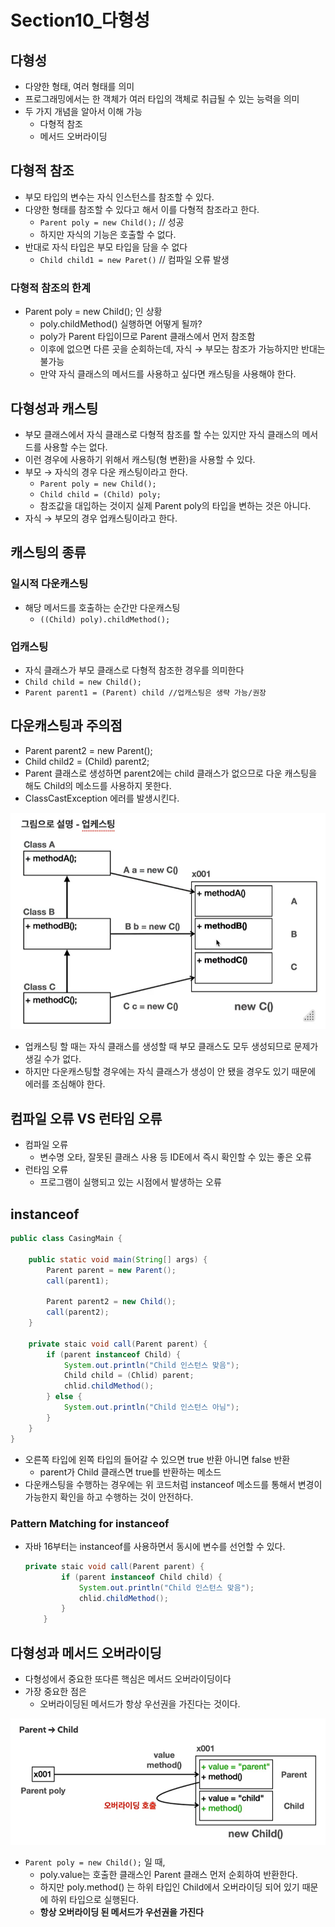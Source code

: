 # Section10\_다형성

## 다형성

- 다양한 형태, 여러 형태를 의미
- 프로그래밍에서는 한 객체가 여러 타입의 객체로 취급될 수 있는 능력을 의미
- 두 가지 개념을 알아서 이해 가능
  - 다형적 참조
  - 메서드 오버라이딩

## 다형적 참조

- 부모 타입의 변수는 자식 인스턴스를 참조할 수 있다.
- 다양한 형태를 참조할 수 있다고 해서 이를 다형적 참조라고 한다.
  - `Parent poly = new Child();` // 성공
  - 하지만 자식의 기능은 호출할 수 없다.
- 반대로 자식 타입은 부모 타입을 담을 수 없다
  - `Child child1 = new Paret()` // 컴파일 오류 발생

### 다형적 참조의 한계

- Parent poly = new Child(); 인 상황
  - poly.childMethod() 실행하면 어떻게 될까?
  - poly가 Parent 타입이므로 Parent 클래스에서 먼저 참조함
  - 이후에 없으면 다른 곳을 순회하는데, 자식 → 부모는 참조가 가능하지만 반대는 불가능
  - 만약 자식 클래스의 메서드를 사용하고 싶다면 캐스팅을 사용해야 한다.

## 다형성과 캐스팅

- 부모 클래스에서 자식 클래스로 다형적 참조를 할 수는 있지만 자식 클래스의 메서드를 사용할 수는 없다.
- 이런 경우에 사용하기 위해서 캐스팅(형 변환)을 사용할 수 있다.
- 부모 → 자식의 경우 다운 캐스팅이라고 한다.
  - `Parent poly = new Child();`
  - `Child child = (Child) poly;`
  - 참조값을 대입하는 것이지 실제 Parent poly의 타입을 변하는 것은 아니다.
- 자식 → 부모의 경우 업캐스팅이라고 한다.

## 캐스팅의 종류

### 일시적 다운캐스팅

- 해당 메서드를 호출하는 순간만 다운캐스팅
  - `((Child) poly).childMethod();`

### 업캐스팅

- 자식 클래스가 부모 클래스로 다형적 참조한 경우를 의미한다
- `Child child = new Child();`
- `Parent parent1 = (Parent) child //업캐스팅은 생략 가능/권장`

## 다운캐스팅과 주의점

- Parent parent2 = new Parent();
- Child child2 = (Child) parent2;
- Parent 클래스로 생성하면 parent2에는 child 클래스가 없으므로 다운 캐스팅을 해도 Child의 메소드를 사용하지 못한다.
- ClassCastException 에러를 발생시킨다.

![다운캐스팅](./images/다형성1.png)

- 업캐스팅 할 때는 자식 클래스를 생성할 때 부모 클래스도 모두 생성되므로 문제가 생길 수가 없다.
- 하지만 다운캐스팅할 경우에는 자식 클래스가 생성이 안 됐을 경우도 있기 때문에 에러를 조심해야 한다.

## 컴파일 오류 VS 런타임 오류

- 컴파일 오류
  - 변수명 오타, 잘못된 클래스 사용 등 IDE에서 즉시 확인할 수 있는 좋은 오류
- 런타임 오류
  - 프로그램이 실행되고 있는 시점에서 발생하는 오류

## instanceof

```java
public class CasingMain {

    public static void main(String[] args) {
        Parent parent = new Parent();
        call(parent1);

        Parent parent2 = new Child();
        call(parent2);
    }

    private staic void call(Parent parent) {
        if (parent instanceof Child) {
            System.out.println("Child 인스턴스 맞음");
            Child child = (Chlid) parent;
            chlid.childMethod();
        } else {
            System.out.println("Child 인스턴스 아님");
        }
    }
}
```

- 오른쪽 타입에 왼쪽 타입의 들어갈 수 있으면 true 반환 아니면 false 반환
  - parent가 Child 클래스면 true를 반환하는 메소드
- 다운캐스팅을 수행하는 경우에는 위 코드처럼 instanceof 메소드를 통해서 변경이 가능한지 확인을 하고 수행하는 것이 안전하다.

### Pattern Matching for instanceof

- 자바 16부터는 instanceof를 사용하면서 동시에 변수를 선언할 수 있다.

  ```java
  private staic void call(Parent parent) {
          if (parent instanceof Child child) {
              System.out.println("Child 인스턴스 맞음");
              chlid.childMethod();
          }
      }

  ```

## 다형성과 메서드 오버라이딩

- 다형성에서 중요한 또다른 핵심은 메서드 오버라이딩이다
- 가장 중요한 점은
  - 오버라이딩된 메서드가 항상 우선권을 가진다는 것이다.

![오버라이딩](./images/다형성2.png)

- `Parent poly = new Child();` 일 때,
  - poly.value는 호출한 클래스인 Parent 클래스 먼저 순회하여 반환한다.
  - 하지만 poly.method() 는 하위 타입인 Child에서 오버라이딩 되어 있기 때문에 하위 타입으로 실행된다.
  - **항상 오버라이딩 된 메서드가 우선권을 가진다**
